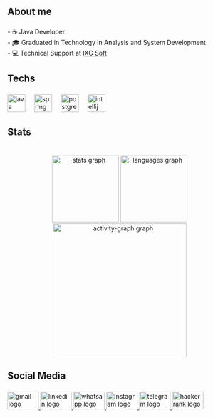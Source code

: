 <h2 align="left">About me</h2>

###

<p align="left">- ☕ Java Developer<br>- 🎓 Graduated in Technology in Analysis and System Development<br>- 💻 Technical Support at <a href="https://ixcsoft.com/" target="_blank" rel="noopener noreferrer">IXC Soft</a>
</p>

###

<h2 align="left">Techs</h2>

###

<div align="left">
  <img src="https://cdn.jsdelivr.net/gh/devicons/devicon/icons/java/java-original.svg" height="40" alt="java logo"  />
  <img width="12" />
  <img src="https://cdn.jsdelivr.net/gh/devicons/devicon/icons/spring/spring-original.svg" height="40" alt="spring logo"  />
  <img width="12" />
  <img src="https://cdn.jsdelivr.net/gh/devicons/devicon/icons/postgresql/postgresql-original.svg" height="40" alt="postgresql logo"  />
  <img width="12" />
  <img src="https://cdn.jsdelivr.net/gh/devicons/devicon/icons/intellij/intellij-original.svg" height="40" alt="intellij logo"  />
</div>

###

<h2 align="left">Stats</h2>

###

<br clear="both">

<div align="center">
  <img src="https://github-readme-stats.vercel.app/api?username=gajonuco&hide_title=false&hide_rank=false&show_icons=true&include_all_commits=true&count_private=true&disable_animations=false&theme=great-gatsby&locale=en&hide_border=false&order=1" height="150" alt="stats graph"  />
  <img src="https://github-readme-stats.vercel.app/api/top-langs?username=gajonuco&locale=en&hide_title=false&layout=compact&card_width=320&langs_count=5&theme=great-gatsby&hide_border=false&order=2" height="150" alt="languages graph"  />
  <img src="https://github-readme-activity-graph.vercel.app/graph?username=gajonuco&radius=16&theme=elegant&area=true&order=5" height="300" alt="activity-graph graph"  />
</div>

###

<h2 align="left">Social Media</h2>

###

<div align="left">
  <a href="mailto:gajonuco@gmail.com?subject=Oportunidade%20como%20Desenvolvedor%20Java&body=Olá,%0D%0A%0D%0AEspero%20que%20esta%20mensagem%20o%20encontre%20bem.%20Sou%20um%20Tech%20Recruiter%20interessado%20em%20conversar%20sobre%20uma%20oportunidade%20como%20Desenvolvedor%20Java.%0D%0A%0D%0ASe%20puder,%20por%20favor,%20entre%20em%20contato%20ou%20compartilhe%20um%20momento%20disponível%20para%20uma%20conversa.%0D%0A%0D%0AAtenciosamente,%0D%0A[Seu%20Nome]" target="_blank" rel="noopener noreferrer">
    <img src="https://raw.githubusercontent.com/maurodesouza/profile-readme-generator/master/src/assets/icons/social/gmail/default.svg" width="70" height="40" alt="gmail logo" />
  </a>
  <a href="https://www.linkedin.com/in/gabriel-nunez-contasti/" target="_blank" rel="noopener noreferrer">
    <img src="https://raw.githubusercontent.com/maurodesouza/profile-readme-generator/master/src/assets/icons/social/linkedin/default.svg" width="70" height="40" alt="linkedin logo" />
  </a>
  <a href="https://wa.me/5595991502939" target="_blank" rel="noopener noreferrer">
    <img src="https://raw.githubusercontent.com/maurodesouza/profile-readme-generator/master/src/assets/icons/social/whatsapp/default.svg" width="70" height="40" alt="whatsapp logo" />
  </a>
  <a href="https://www.instagram.com/gajonuco" target="_blank" rel="noopener noreferrer">
    <img src="https://raw.githubusercontent.com/maurodesouza/profile-readme-generator/master/src/assets/icons/social/instagram/default.svg" width="70" height="40" alt="instagram logo" />
  </a>
  <a href="https://t.me/+5595991502939" target="_blank" rel="noopener noreferrer">
    <img src="https://raw.githubusercontent.com/maurodesouza/profile-readme-generator/master/src/assets/icons/social/telegram/default.svg" width="70" height="40" alt="telegram logo" />
  </a>
  <a href="https://www.hackerrank.com/gajonuco" target="_blank" rel="noopener noreferrer">
    <img src="https://raw.githubusercontent.com/maurodesouza/profile-readme-generator/master/src/assets/icons/social/hackerrank/default.svg" width="70" height="40" alt="hackerrank logo" />
  </a>
</div>




